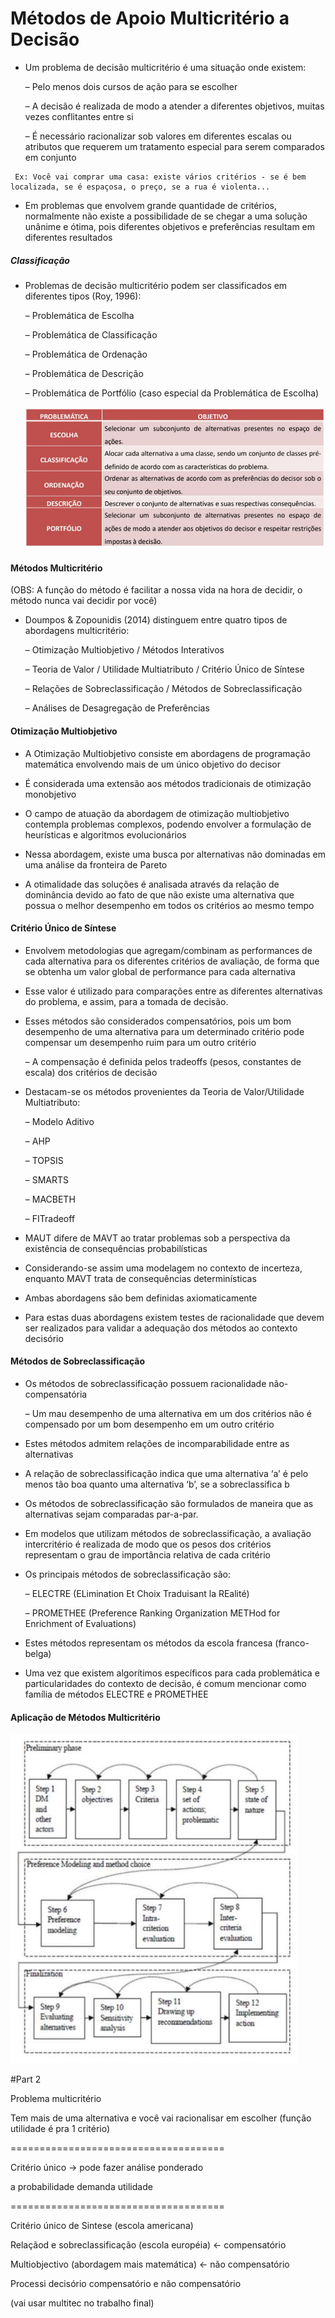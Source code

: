# Métodos de Apoio Multicritério a Decisão


- Um problema de decisão multicritério é uma situação onde existem:

  – Pelo menos dois cursos de ação para se escolher
  
  – A decisão é realizada de modo a atender a diferentes objetivos, muitas vezes conflitantes entre si

  – É necessário racionalizar sob valores em diferentes escalas ou atributos que requerem um tratamento especial para serem comparados em conjunto
 
 ```
  Ex: Você vai comprar uma casa: existe vários critérios - se é bem localizada, se é espaçosa, o preço, se a rua é violenta...
  ```
  
- Em problemas que envolvem grande quantidade de critérios, normalmente não existe a possibilidade de se chegar a uma solução unânime e ótima, pois diferentes objetivos e preferências resultam em diferentes resultados

##### Classificação

- Problemas de decisão multicritério podem ser classificados em diferentes tipos (Roy, 1996):

  – Problemática de Escolha
  
  – Problemática de Classificação
  
  – Problemática de Ordenação
  
  – Problemática de Descrição
  
  – Problemática de Portfólio (caso especial da Problemática de Escolha)
  
  <img src=".assets/Multiclassi.jpg">

#### Métodos Multicritério

(OBS: A função do método é facilitar a nossa vida na hora de decidir, o método nunca vai decidir por você)

- Doumpos & Zopounidis (2014) distinguem entre quatro tipos de abordagens multicritério:

  – Otimização Multiobjetivo / Métodos Interativos
  
  – Teoria de Valor / Utilidade Multiatributo / Critério Único de Síntese

  – Relações de Sobreclassificação / Métodos de Sobreclassificação

  – Análises de Desagregação de Preferências


#### Otimização Multiobjetivo

- A Otimização Multiobjetivo consiste em abordagens de programação matemática envolvendo mais de um único objetivo do decisor

- É considerada uma extensão aos métodos tradicionais de otimização monobjetivo

- O campo de atuação da abordagem de otimização multiobjetivo contempla problemas complexos, podendo envolver a formulação de heurísticas e algoritmos evolucionários

- Nessa abordagem, existe uma busca por alternativas não dominadas em uma análise da fronteira de Pareto

- A otimalidade das soluções é analisada através da relação de dominância devido ao fato de que não existe uma alternativa que possua o melhor desempenho em todos os critérios ao mesmo tempo

#### Critério Único de Síntese

- Envolvem metodologias que agregam/combinam as performances de cada alternativa para os diferentes critérios de avaliação, de forma que se obtenha um valor global de performance para cada alternativa

- Esse valor é utilizado para comparações entre as diferentes alternativas do problema, e assim, para a tomada de decisão.

- Esses métodos são considerados compensatórios, pois um bom desempenho de uma alternativa para um determinado critério pode compensar um desempenho ruim para um outro critério

  – A compensação é definida pelos tradeoffs (pesos, constantes de escala) dos critérios de decisão


- Destacam-se os métodos provenientes da Teoria de Valor/Utilidade Multiatributo:

  – Modelo Aditivo

  – AHP

  – TOPSIS

  – SMARTS

  – MACBETH

  – FITradeoff


- MAUT difere de MAVT ao tratar problemas sob a perspectiva da existência de consequências probabilísticas

- Considerando-se assim uma modelagem no contexto de incerteza, enquanto MAVT trata de consequências determinísticas

- Ambas abordagens são bem definidas axiomaticamente

- Para estas duas abordagens existem testes de racionalidade que devem ser realizados para validar a adequação dos métodos ao contexto decisório

#### Métodos de Sobreclassificação

- Os métodos de sobreclassificação possuem racionalidade não-compensatória

  – Um mau desempenho de uma alternativa em um dos critérios não é compensado por um bom desempenho em um outro critério
  
- Estes métodos admitem relações de incomparabilidade entre as alternativas

- A relação de sobreclassificação indica que uma alternativa ‘a’ é pelo menos tão boa quanto uma alternativa ‘b’, se a sobreclassifica b

- Os métodos de sobreclassificação são formulados de maneira que as alternativas sejam comparadas par-a-par.

- Em modelos que utilizam métodos de sobreclassificação, a avaliação intercritério é realizada de modo que os pesos dos critérios representam o grau de importância relativa de cada critério

- Os principais métodos de sobreclassificação são:

  – ELECTRE (ELimination Et Choix Traduisant la REalité)

  – PROMETHEE (Preference Ranking Organization METHod for Enrichment of Evaluations)

- Estes métodos representam os métodos da escola francesa (franco-belga)

- Uma vez que existem algorítimos específicos para cada problemática e particularidades do contexto de decisão, é comum mencionar como família de métodos ELECTRE e PROMETHEE

#### Aplicação de Métodos Multicritério

<img src=".assets/apliMetodMulti.jpg">


#Part 2

Problema multicritério

Tem mais de uma alternativa e você vai racionalisar em escolher (função utilidade é pra 1 critério)

=====================================

Critério único -> pode fazer análise ponderado

a probabilidade demanda utilidade

=====================================

Critério único de Sintese (escola americana)

Relaçãod e sobreclassificação (escola européia) <- compensatório

Multiobjectivo (abordagem mais matemática) <- não compensatório

Processi decisório compensatório e não compensatório

(vai usar multitec no trabalho final)
